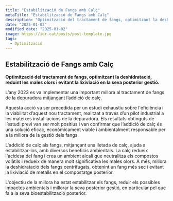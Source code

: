 ```yaml
---
title: "Estabilització de Fangs amb Calç"
metaTitle: "Estabilització de Fangs amb Calç"
description: "Optimització del tractament de fangs, optimitzant la deshidratació, reduint les males olors i evitant la lixiviació en la seva posterior gestió."
date: "2025-01-02"
modified_date: "2025-01-02"
image: https://idr.cat/posts/post-template.jpg
tags:
  - Optimització
---
```


## Estabilització de Fangs amb Calç

<!-- <img className="PostImg" src="https://www.idr.cat/posts/resalt1.jpg"> -->

<!-- #### Resum -->

<strong>Optimització del tractament de fangs, optimitzant la deshidratació, reduint les males olors i evitant la lixiviació en la seva posterior gestió.</strong>

<!-- #### Explicació -->

L’any 2023 es va implementar una important millora al tractament de fangs de la depuradora mitjançant l’addició de calç.

Aquesta acció va ser precedida per un estudi exhaustiu sobre l'eficiència i la viabilitat d’aquest nou tractament, realitzat a través d’un pilot industrial a les mateixes instal·lacions de la depuradora. Els resultats obtinguts de l’estudi previ van ser molt positius i van confirmar que l’addició de calç és una solució eficaç, econòmicament viable i ambientalment responsable per a la millora de la gestió dels fangs.

L'addició de calç als fangs, mitjançant una lletada de calç, ajuda a estabilitzar-los, amb diversos beneficis ambientals. La calç redueix l'acidesa del fang i crea un ambient alcalí que neutralitza els compostos volàtils i redueix de manera molt significativa les males olors. A més, millora la deshidratació dels fangs centrifugats, obtenint un fang més sec i evitant la lixiviació de metalls en el compostatge posterior.

L'objectiu de la millora ha estat estabilitzar els fangs, reduir els possibles impactes ambientals i millorar la seva posterior gestió, en particular pel que fa a la seva bioestabilització posterior.
